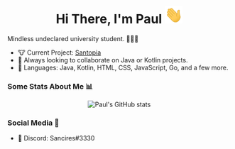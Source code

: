 <h1 align="Center">  Hi There, I'm Paul <img src="https://raw.githubusercontent.com/ABSphreak/ABSphreak/master/gifs/Hi.gif" width="40px" /> </h1>

Mindless undeclared university student. 👨🏼‍💻

- 🐮 Current Project: [Santopia](https://github.com/paulstrano/Santopia)
- 🌱 Always looking to collaborate on Java or Kotlin projects.
- 🔭 Languages: Java, Kotlin, HTML, CSS, JavaScript, Go, and a few more.


### Some Stats About Me 📊
<p align="center" >
  <img alt="Paul's GitHub stats" src="https://github-readme-stats.vercel.app/api?username=paulstrano&count_private=true&show_icons=true&theme=tokyonight"  > </p>
</p>

### Social Media 💬

- 👥 Discord: Sancires#3330

